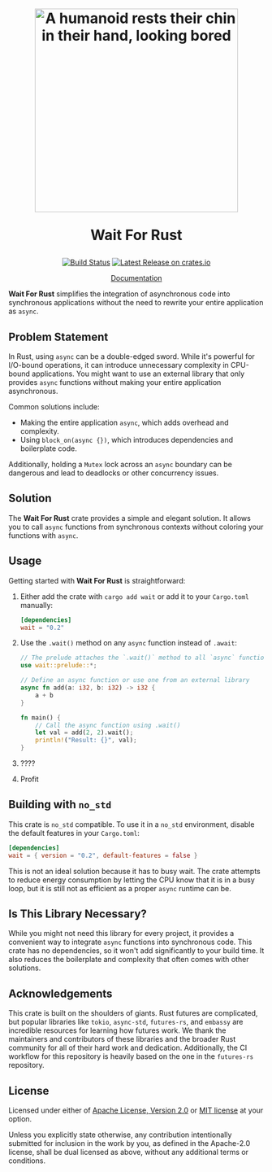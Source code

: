 <h1 align="center">
  <a href="https://github.com/FlippingBinaryLLC/wait-rs"><img
    alt="A humanoid rests their chin in their hand, looking bored"
    src="https://flippingbinary.com/wait-rs/logo-square.png" width="400"></a>

Wait For Rust

</h1>

<p align="center">
<a
  href="https://github.com/FlippingBinaryLLC/wait-rs/actions?query=branch%3Amain"><img
    alt="Build Status"
    src="https://img.shields.io/github/actions/workflow/status/FlippingBinaryLLC/wait-rs/ci.yml?branch=main"></a>
<a
  href="https://crates.io/crates/wait"><img alt="Latest Release on crates.io"
  src="https://img.shields.io/crates/v/wait.svg"></a>
</p>

<p align="center">
<a href="https://docs.rs/wait">
  Documentation
</a>
</p>

**Wait For Rust** simplifies the integration of asynchronous code into
synchronous applications without the need to rewrite your entire application
as `async`.

## Problem Statement

In Rust, using `async` can be a double-edged sword. While it's powerful for
I/O-bound operations, it can introduce unnecessary complexity in CPU-bound
applications. You might want to use an external library that only provides
`async` functions without making your entire application asynchronous.

Common solutions include:

- Making the entire application `async`, which adds overhead and complexity.
- Using `block_on(async {})`, which introduces dependencies and boilerplate code.

Additionally, holding a `Mutex` lock across an `async` boundary can be
dangerous and lead to deadlocks or other concurrency issues.

## Solution

The **Wait For Rust** crate provides a simple and elegant solution. It allows
you to call `async` functions from synchronous contexts without coloring your
functions with `async`.

## Usage

Getting started with **Wait For Rust** is straightforward:

1. Either add the crate with `cargo add wait` or add it to your `Cargo.toml`
   manually:

   ```toml
   [dependencies]
   wait = "0.2"
   ```

2. Use the `.wait()` method on any `async` function instead of `.await`:

   ```rust
   // The prelude attaches the `.wait()` method to all `async` functions
   use wait::prelude::*;

   // Define an async function or use one from an external library
   async fn add(a: i32, b: i32) -> i32 {
       a + b
   }

   fn main() {
       // Call the async function using .wait()
       let val = add(2, 2).wait();
       println!("Result: {}", val);
   }
   ```

3. ????

4. Profit

## Building with `no_std`

This crate is `no_std` compatible. To use it in a `no_std` environment,
disable the default features in your `Cargo.toml`:

```toml
[dependencies]
wait = { version = "0.2", default-features = false }
```

This is not an ideal solution because it has to busy wait. The crate attempts
to reduce energy consumption by letting the CPU know that it is in a busy
loop, but it is still not as efficient as a proper `async` runtime can be.

## Is This Library Necessary?

While you might not need this library for every project, it provides a
convenient way to integrate `async` functions into synchronous code. This
crate has no dependencies, so it won't add significantly to your build time.
It also reduces the boilerplate and complexity that often comes with other
solutions.

## Acknowledgements

This crate is built on the shoulders of giants. Rust futures are complicated,
but popular libraries like `tokio`, `async-std`, `futures-rs`, and `embassy`
are incredible resources for learning how futures work. We thank the
maintainers and contributors of these libraries and the broader Rust
community for all of their hard work and dedication. Additionally, the CI
workflow for this repository is heavily based on the one in the `futures-rs`
repository.

## License

Licensed under either of [Apache License, Version 2.0](LICENSE-APACHE) or
[MIT license](LICENSE-MIT) at your option.

Unless you explicitly state otherwise, any contribution intentionally
submitted for inclusion in the work by you, as defined in the Apache-2.0
license, shall be dual licensed as above, without any additional terms or
conditions.
